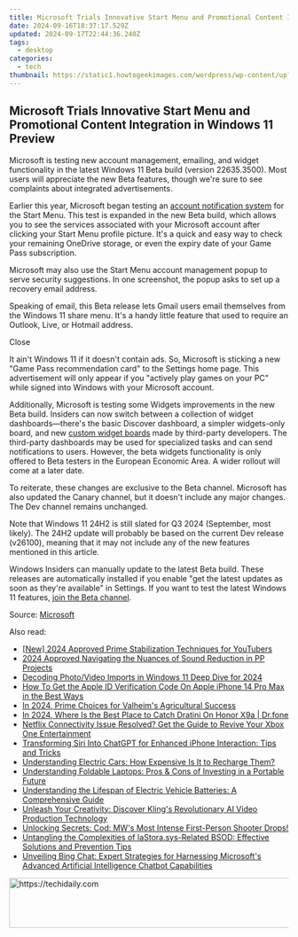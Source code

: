 ```yaml
---
title: Microsoft Trials Innovative Start Menu and Promotional Content Integration in Windows 11 Preview
date: 2024-09-16T18:37:17.529Z
updated: 2024-09-17T22:44:36.240Z
tags:
  - desktop
categories:
  - tech
thumbnail: https://static1.howtogeekimages.com/wordpress/wp-content/uploads/2024/01/windows-11-logo.jpg
---
```


## Microsoft Trials Innovative Start Menu and Promotional Content Integration in Windows 11 Preview

Microsoft is testing new account management, emailing, and widget functionality in the latest Windows 11 Beta build (version 22635.3500). Most users will appreciate the new Beta features, though we're sure to see complaints about integrated advertisements.

 Earlier this year, Microsoft began testing an [account notification system](https://android-transfer.techidaily.com/in-2024-how-to-transfer-music-from-oppo-f25-pro-5g-to-ipod-drfone-by-drfone-transfer-from-android-transfer-from-android/) for the Start Menu. This test is expanded in the new Beta build, which allows you to see the services associated with your Microsoft account after clicking your Start Menu profile picture. It's a quick and easy way to check your remaining OneDrive storage, or even the expiry date of your Game Pass subscription.

 Microsoft may also use the Start Menu account management popup to serve security suggestions. In one screenshot, the popup asks to set up a recovery email address.

 Speaking of email, this Beta release lets Gmail users email themselves from the Windows 11 share menu. It's a handy little feature that used to require an Outlook, Live, or Hotmail address.

Close 

 It ain't Windows 11 if it doesn't contain ads. So, Microsoft is sticking a new "Game Pass recommendation card" to the Settings home page. This advertisement will only appear if you "actively play games on your PC" while signed into Windows with your Microsoft account.

 Additionally, Microsoft is testing some Widgets improvements in the new Beta build. Insiders can now switch between a collection of widget dashboards—there's the basic Discover dashboard, a simpler widgets-only board, and new [custom widget boards](https://learn.microsoft.com/en-us/windows/windows-app-sdk/api/winrt/microsoft.windows.widgets.feeds.providers?view=windows-app-sdk-1.5) made by third-party developers. The third-party dashboards may be used for specialized tasks and can send notifications to users. However, the beta widgets functionality is only offered to Beta testers in the European Economic Area. A wider rollout will come at a later date.

 To reiterate, these changes are exclusive to the Beta channel. Microsoft has also updated the Canary channel, but it doesn't include any major changes. The Dev channel remains unchanged.

 Note that Windows 11 24H2 is still slated for Q3 2024 (September, most likely). The 24H2 update will probably be based on the current Dev release (v26100), meaning that it may not include any of the new features mentioned in this article.

 Windows Insiders can manually update to the latest Beta build. These releases are automatically installed if you enable "get the latest updates as soon as they're available" in Settings. If you want to test the latest Windows 11 features, [join the Beta channel](https://www.microsoft.com/en-us/windowsinsider/).

 Source: [Microsoft](https://blogs.windows.com/windows-insider/2024/04/19/announcing-windows-11-insider-preview-build-22635-3500-beta-channel/)

<ins class="adsbygoogle"
     style="display:block"
     data-ad-format="autorelaxed"
     data-ad-client="ca-pub-7571918770474297"
     data-ad-slot="1223367746"></ins>

<ins class="adsbygoogle"
     style="display:block"
     data-ad-client="ca-pub-7571918770474297"
     data-ad-slot="8358498916"
     data-ad-format="auto"
     data-full-width-responsive="true"></ins>

<span class="atpl-alsoreadstyle">Also read:</span>
<div><ul>
<li><a href="https://youtube-tips.techidaily.com/024-approved-prime-stabilization-techniques-for-youtubers/"><u>[New] 2024 Approved Prime Stabilization Techniques for YouTubers</u></a></li>
<li><a href="https://extra-skills.techidaily.com/2024-approved-navigating-the-nuances-of-sound-reduction-in-pp-projects/"><u>2024 Approved Navigating the Nuances of Sound Reduction in PP Projects</u></a></li>
<li><a href="https://vp-tips.techidaily.com/decoding-photovideo-imports-in-windows-11-deep-dive-for-2024/"><u>Decoding Photo/Video Imports in Windows 11 Deep Dive for 2024</u></a></li>
<li><a href="https://apple-account.techidaily.com/how-to-get-the-apple-id-verification-code-on-apple-iphone-14-pro-max-in-the-best-ways-by-drfone-ios/"><u>How To Get the Apple ID Verification Code On Apple iPhone 14 Pro Max in the Best Ways</u></a></li>
<li><a href="https://desktop-recording.techidaily.com/in-2024-prime-choices-for-valheims-agricultural-success/"><u>In 2024, Prime Choices for Valheim's Agricultural Success</u></a></li>
<li><a href="https://pokemon-go-android.techidaily.com/in-2024-where-is-the-best-place-to-catch-dratini-on-honor-x9a-drfone-by-drfone-virtual-android/"><u>In 2024, Where Is the Best Place to Catch Dratini On Honor X9a | Dr.fone</u></a></li>
<li><a href="https://win-solutions.techidaily.com/1723011960725-netflix-connectivity-issue-resolved-get-the-guide-to-revive-your-xbox-one-entertainment/"><u>Netflix Connectivity Issue Resolved? Get the Guide to Revive Your Xbox One Entertainment</u></a></li>
<li><a href="https://some-skills.techidaily.com/transforming-siri-into-chatgpt-for-enhanced-iphone-interaction-tips-and-tricks/"><u>Transforming Siri Into ChatGPT for Enhanced iPhone Interaction: Tips and Tricks</u></a></li>
<li><a href="https://some-skills.techidaily.com/understanding-electric-cars-how-expensive-is-it-to-recharge-them/"><u>Understanding Electric Cars: How Expensive Is It to Recharge Them?</u></a></li>
<li><a href="https://some-skills.techidaily.com/understanding-foldable-laptops-pros-and-cons-of-investing-in-a-portable-future/"><u>Understanding Foldable Laptops: Pros & Cons of Investing in a Portable Future</u></a></li>
<li><a href="https://some-skills.techidaily.com/understanding-the-lifespan-of-electric-vehicle-batteries-a-comprehensive-guide/"><u>Understanding the Lifespan of Electric Vehicle Batteries: A Comprehensive Guide</u></a></li>
<li><a href="https://some-skills.techidaily.com/unleash-your-creativity-discover-klings-revolutionary-ai-video-production-technology/"><u>Unleash Your Creativity: Discover Kling's Revolutionary AI Video Production Technology</u></a></li>
<li><a href="https://win-blog.techidaily.com/unlocking-secrets-cod-mws-most-intense-first-person-shooter-drops/"><u>Unlocking Secrets: Cod: MW's Most Intense First-Person Shooter Drops!</u></a></li>
<li><a href="https://blue-screen-error.techidaily.com/untangling-the-complexities-of-iastorasys-related-bsod-effective-solutions-and-prevention-tips/"><u>Untangling the Complexities of IaStora.sys-Related BSOD: Effective Solutions and Prevention Tips</u></a></li>
<li><a href="https://some-skills.techidaily.com/unveiling-bing-chat-expert-strategies-for-harnessing-microsofts-advanced-artificial-intelligence-chatbot-capabilities/"><u>Unveiling Bing Chat: Expert Strategies for Harnessing Microsoft's Advanced Artificial Intelligence Chatbot Capabilities</u></a></li>
</ul></div>

<!-- affiliate ads begin -->
<a href="https://appsumo.8odi.net/c/5597632/2123732/7443" target="_top" id="2123732">
  <img src="//a.impactradius-go.com/display-ad/7443-2123732" border="0" alt="https://techidaily.com" width="600" height="90"/>
</a>
<img height="0" width="0" src="https://appsumo.8odi.net/i/5597632/2123732/7443" style="position:absolute;visibility:hidden;" border="0" />
<!-- affiliate ads end -->

